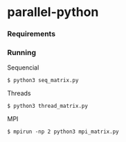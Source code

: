 # parallel-python

### Requirements



### Running

Sequencial

`
  $ python3 seq_matrix.py
`

Threads

`
  $ python3 thread_matrix.py
`

MPI

`
  $ mpirun -np 2 python3 mpi_matrix.py
`

